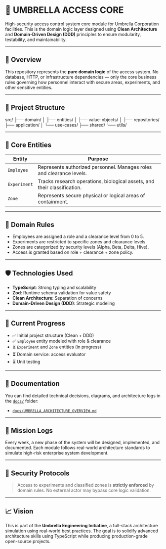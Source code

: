 # 🧪 UMBRELLA ACCESS CORE

High-security access control system core module for Umbrella Corporation facilities. This is the domain logic layer designed using **Clean Architecture** and **Domain-Driven Design (DDD)** principles to ensure modularity, testability, and maintainability.

---

## 📖 Overview

This repository represents the **pure domain logic** of the access system. No database, HTTP, or infrastructure dependencies — only the core business rules governing how personnel interact with secure areas, experiments, and other sensitive entities.

---

## 🧱 Project Structure

src/
├── domain/
│ ├── entities/
│ ├── value-objects/
│ ├── repositories/
├── application/
│ └── use-cases/
├── shared/
└── utils/


---

## 👥 Core Entities

| Entity     | Purpose                                                  |
|------------|----------------------------------------------------------|
| `Employee` | Represents authorized personnel. Manages roles and clearance levels. |
| `Experiment` | Tracks research operations, biological assets, and their classification. |
| `Zone`     | Represents secure physical or logical areas of containment. |

---

## 🚨 Domain Rules

- Employees are assigned a role and a clearance level from 0 to 5.
- Experiments are restricted to specific zones and clearance levels.
- Zones are categorized by security levels (Alpha, Beta, Delta, Hive).
- Access is granted based on role + clearance + zone policy.

---

## 🛡️ Technologies Used

- **TypeScript**: Strong typing and scalability
- **Zod**: Runtime schema validation for value safety
- **Clean Architecture**: Separation of concerns
- **Domain-Driven Design (DDD)**: Strategic modeling

---

## 🧪 Current Progress

- ✅ Initial project structure (Clean + DDD)
- ✅ `Employee` entity modeled with role & clearance
- ⏳ `Experiment` and `Zone` entities (in progress)
- ⏳ Domain service: access evaluator
- ⏳ Unit testing

---

## 📜 Documentation

You can find detailed technical decisions, diagrams, and architecture logs in the [`docs/`](./docs/) folder:

- [`docs/UMBRELLA_ARCHITECTURE_OVERVIEW.md`](./docs/UMBRELLA_ARCHITECTURE_OVERVIEW.md)

---

## 🧠 Mission Logs

Every week, a new phase of the system will be designed, implemented, and documented. Each module follows real-world architecture standards to simulate high-risk enterprise system development.

---

## 📡 Security Protocols

> Access to experiments and classified zones is **strictly enforced** by domain rules. No external actor may bypass core logic validation.

---

## 📈 Vision

This is part of the **Umbrella Engineering Initiative**, a full-stack architecture simulation using real-world best practices. The goal is to solidify advanced architecture skills using TypeScript while producing production-grade open-source projects.


